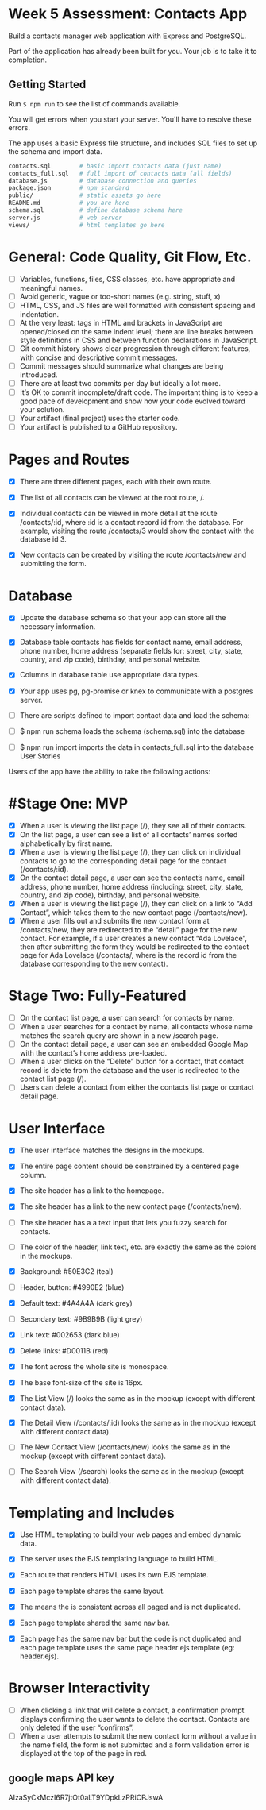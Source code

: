 # Week 5 Assessment: Contacts App

Build a contacts manager web application with Express and PostgreSQL.

Part of the application has already been built for you. Your job is to take it to completion.

## Getting Started

Run `$ npm run` to see the list of commands available.

You will get errors when you start your server. You'll have to resolve these errors.

The app uses a basic Express file structure, and includes SQL files to set up the schema and import data.

```sh
contacts.sql        # basic import contacts data (just name)
contacts_full.sql   # full import of contacts data (all fields)
database.js         # database connection and queries
package.json        # npm standard
public/             # static assets go here
README.md           # you are here
schema.sql          # define database schema here
server.js           # web server
views/              # html templates go here
```
# General: Code Quality, Git Flow, Etc.

- [ ] Variables, functions, files, CSS classes, etc. have appropriate and meaningful names. 
- [ ] Avoid generic, vague or too-short names (e.g. string, stuff, x)
- [ ]  HTML, CSS, and JS files are well formatted with consistent spacing and indentation. 
- [ ] At the very least: tags in HTML and brackets in JavaScript are opened/closed on the same indent level; there are line breaks between style definitions in CSS and between function declarations in JavaScript.
- [ ]  Git commit history shows clear progression through different features, with concise and descriptive commit messages. 
- [ ] Commit messages should summarize what changes are being introduced.
- [ ]  There are at least two commits per day but ideally a lot more. 
- [ ] It’s OK to commit incomplete/draft code. The important thing is to keep a good pace of development and show how your code evolved toward your solution.
- [ ]  Your artifact (final project) uses the starter code.
- [ ]  Your artifact is published to a GitHub repository.

# Pages and Routes

- [x] There are three different pages, each with their own route.

- [x] The list of all contacts can be viewed at the root route, /.
- [x] Individual contacts can be viewed in more detail at the route /contacts/:id, where :id is a contact record id from the database. 
For example, visiting the route /contacts/3 would show the contact with the database id 3.
- [x] New contacts can be created by visiting the route /contacts/new and submitting the form.
# Database

- [x] Update the database schema so that your app can store all the necessary information.
- [x] Database table contacts has fields for contact name, email address, phone number, home address (separate fields for: street, city, state, country, and zip code), birthday, and personal website.
- [x] Columns in database table use appropriate data types.
- [x] Your app uses pg, pg-promise or knex to communicate with a postgres server.
- [ ] There are scripts defined to import contact data and load the schema:

- [ ] $ npm run schema loads the schema (schema.sql) into the database
- [ ] $ npm run import imports the data in contacts_full.sql into the database
User Stories

Users of the app have the ability to take the following actions:

# #Stage One: MVP

 - [x] When a user is viewing the list page (/), they see all of their contacts.
 - [x] On the list page, a user can see a list of all contacts’ names sorted alphabetically by first name.
 - [x] When a user is viewing the list page (/), they can click on individual contacts to go to the corresponding detail page for the contact (/contacts/:id).
 - [x] On the contact detail page, a user can see the contact’s name, email address, phone number, home address (including: street, city, state, country, and zip code), birthday, and personal website.
 - [x] When a user is viewing the list page (/), they can click on a link to “Add Contact”, which takes them to the new contact page (/contacts/new).
 - [x] When a user fills out and submits the new contact form at /contacts/new, they are redirected to the “detail” page for the new contact. 
For example, if a user creates a new contact “Ada Lovelace”, then after submitting the form they would be redirected to the contact page for Ada Lovelace (/contacts/<id>, where <id> is the record id from the database corresponding to the new contact).

# Stage Two: Fully-Featured

 - [ ] On the contact list page, a user can search for contacts by name.
 - [ ] When a user searches for a contact by name, all contacts whose name matches the search query are shown in a new /search page.
 - [ ] On the contact detail page, a user can see an embedded Google Map with the contact’s home address pre-loaded.
 - [ ] When a user clicks on the “Delete” button for a contact, that contact record is delete from the database and the user is redirected to the contact list page (/).
 - [ ] Users can delete a contact from either the contacts list page or contact detail page.

# User Interface

- [x] The user interface matches the designs in the mockups.

- [x]  The entire page content should be constrained by a centered page column.
- [x]  The site header has a link to the homepage.
- [x]  The site header has a link to the new contact page (/contacts/new).
- [ ]  The site header has a a text input that lets you fuzzy search for contacts.
- [ ]  The color of the header, link text, etc. are exactly the same as the colors in the mockups.
- [x]  Background: #50E3C2 (teal)
- [ ]  Header, button: #4990E2 (blue)
- [x]  Default text: #4A4A4A (dark grey)
- [ ]  Secondary text: #9B9B9B (light grey)
- [x]  Link text: #002653 (dark blue)
- [x]  Delete links: #D0011B (red)
- [x]  The font across the whole site is monospace.
- [x]  The base font-size of the site is 16px.
- [x]  The List View (/) looks the same as in the mockup (except with different contact data).
- [x]  The Detail View (/contacts/:id) looks the same as in the mockup (except with different contact data).
- [ ]  The New Contact View (/contacts/new) looks the same as in the mockup (except with different contact data).
- [ ]  The Search View (/search) looks the same as in the mockup (except with different contact data).

# Templating and Includes

- [x] Use HTML templating to build your web pages and embed dynamic data.

- [x] The server uses the EJS templating language to build HTML.
- [x] Each route that renders HTML uses its own EJS template.
- [x] Each page template shares the same layout. 
- [x] The means the <head> is consistent across all paged and is not duplicated.
- [x] Each page template shared the same nav bar. 
- [x] Each page has the same nav bar but the code is not duplicated and each page template uses the same page header ejs template (eg: header.ejs).

# Browser Interactivity

- [ ] When clicking a link that will delete a contact, a confirmation prompt displays confirming the user wants to delete the contact. Contacts are only deleted if the user “confirms”.
- [ ] When a user attempts to submit the new contact form without a value in the name field, the form is not submitted and a form validation error is displayed at the top of the page in red.

## google maps API key
AIzaSyCkMczI6R7jtOt0aLT9YDpkLzPRiCPJswA
